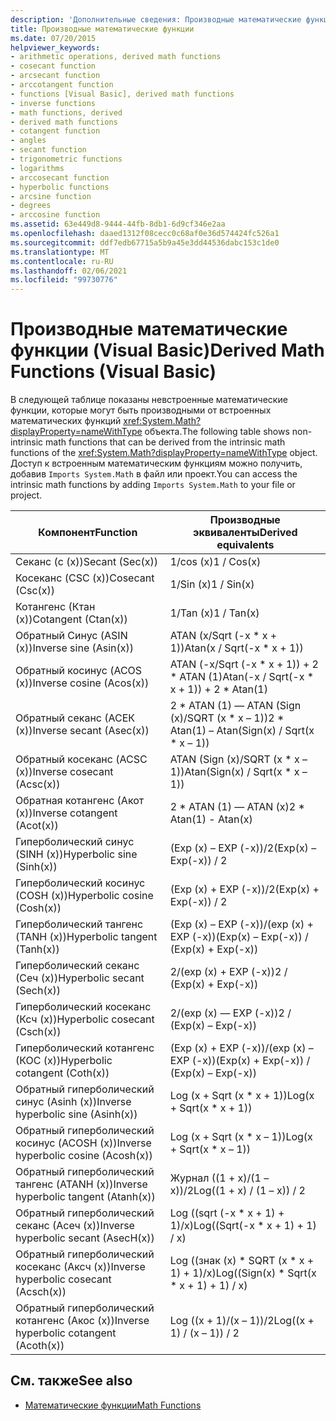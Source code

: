 ```yaml
---
description: 'Дополнительные сведения: Производные математические функции (Visual Basic)'
title: Производные математические функции
ms.date: 07/20/2015
helpviewer_keywords:
- arithmetic operations, derived math functions
- cosecant function
- arcsecant function
- arccotangent function
- functions [Visual Basic], derived math functions
- inverse functions
- math functions, derived
- derived math functions
- cotangent function
- angles
- secant function
- trigonometric functions
- logarithms
- arccosecant function
- hyperbolic functions
- arcsine function
- degrees
- arccosine function
ms.assetid: 63e449d8-9444-44fb-8db1-6d9cf346e2aa
ms.openlocfilehash: daaed1312f08cecc0c68af0e36d574424fc526a1
ms.sourcegitcommit: ddf7edb67715a5b9a45e3dd44536dabc153c1de0
ms.translationtype: MT
ms.contentlocale: ru-RU
ms.lasthandoff: 02/06/2021
ms.locfileid: "99730776"
---
```

# <a name="derived-math-functions-visual-basic"></a><span data-ttu-id="ebfa9-103">Производные математические функции (Visual Basic)</span><span class="sxs-lookup"><span data-stu-id="ebfa9-103">Derived Math Functions (Visual Basic)</span></span>

<span data-ttu-id="ebfa9-104">В следующей таблице показаны невстроенные математические функции, которые могут быть производными от встроенных математических функций <xref:System.Math?displayProperty=nameWithType> объекта.</span><span class="sxs-lookup"><span data-stu-id="ebfa9-104">The following table shows non-intrinsic math functions that can be derived from the intrinsic math functions of the <xref:System.Math?displayProperty=nameWithType> object.</span></span> <span data-ttu-id="ebfa9-105">Доступ к встроенным математическим функциям можно получить, добавив `Imports System.Math` в файл или проект.</span><span class="sxs-lookup"><span data-stu-id="ebfa9-105">You can access the intrinsic math functions by adding `Imports System.Math` to your file or project.</span></span>  
  
|<span data-ttu-id="ebfa9-106">Компонент</span><span class="sxs-lookup"><span data-stu-id="ebfa9-106">Function</span></span>|<span data-ttu-id="ebfa9-107">Производные эквиваленты</span><span class="sxs-lookup"><span data-stu-id="ebfa9-107">Derived equivalents</span></span>|  
|--------------|-------------------------|  
|<span data-ttu-id="ebfa9-108">Секанс (с (x))</span><span class="sxs-lookup"><span data-stu-id="ebfa9-108">Secant (Sec(x))</span></span>|<span data-ttu-id="ebfa9-109">1/cos (x)</span><span class="sxs-lookup"><span data-stu-id="ebfa9-109">1 / Cos(x)</span></span>|  
|<span data-ttu-id="ebfa9-110">Косеканс (CSC (x))</span><span class="sxs-lookup"><span data-stu-id="ebfa9-110">Cosecant (Csc(x))</span></span>|<span data-ttu-id="ebfa9-111">1/Sin (x)</span><span class="sxs-lookup"><span data-stu-id="ebfa9-111">1 / Sin(x)</span></span>|  
|<span data-ttu-id="ebfa9-112">Котангенс (Ктан (x))</span><span class="sxs-lookup"><span data-stu-id="ebfa9-112">Cotangent (Ctan(x))</span></span>|<span data-ttu-id="ebfa9-113">1/Tan (x)</span><span class="sxs-lookup"><span data-stu-id="ebfa9-113">1 / Tan(x)</span></span>|  
|<span data-ttu-id="ebfa9-114">Обратный Синус (ASIN (x))</span><span class="sxs-lookup"><span data-stu-id="ebfa9-114">Inverse sine (Asin(x))</span></span>|<span data-ttu-id="ebfa9-115">ATAN (x/Sqrt (-x \* x + 1))</span><span class="sxs-lookup"><span data-stu-id="ebfa9-115">Atan(x / Sqrt(-x \* x + 1))</span></span>|  
|<span data-ttu-id="ebfa9-116">Обратный косинус (ACOS (x))</span><span class="sxs-lookup"><span data-stu-id="ebfa9-116">Inverse cosine (Acos(x))</span></span>|<span data-ttu-id="ebfa9-117">ATAN (-x/Sqrt (-x \* x + 1)) + 2 \* ATAN (1)</span><span class="sxs-lookup"><span data-stu-id="ebfa9-117">Atan(-x / Sqrt(-x \* x + 1)) + 2 \* Atan(1)</span></span>|  
|<span data-ttu-id="ebfa9-118">Обратный секанс (АСЕК (x))</span><span class="sxs-lookup"><span data-stu-id="ebfa9-118">Inverse secant (Asec(x))</span></span>|<span data-ttu-id="ebfa9-119">2 \* ATAN (1) — ATAN (Sign (x)/SQRT (x \* x – 1))</span><span class="sxs-lookup"><span data-stu-id="ebfa9-119">2 \* Atan(1) – Atan(Sign(x) / Sqrt(x \* x – 1))</span></span>|  
|<span data-ttu-id="ebfa9-120">Обратный косеканс (ACSC (x))</span><span class="sxs-lookup"><span data-stu-id="ebfa9-120">Inverse cosecant (Acsc(x))</span></span>|<span data-ttu-id="ebfa9-121">ATAN (Sign (x)/SQRT (x \* x – 1))</span><span class="sxs-lookup"><span data-stu-id="ebfa9-121">Atan(Sign(x) / Sqrt(x \* x – 1))</span></span>|  
|<span data-ttu-id="ebfa9-122">Обратная котангенс (Акот (x))</span><span class="sxs-lookup"><span data-stu-id="ebfa9-122">Inverse cotangent (Acot(x))</span></span>|<span data-ttu-id="ebfa9-123">2 \* ATAN (1) — ATAN (x)</span><span class="sxs-lookup"><span data-stu-id="ebfa9-123">2 \* Atan(1) - Atan(x)</span></span>|  
|<span data-ttu-id="ebfa9-124">Гиперболический синус (SINH (x))</span><span class="sxs-lookup"><span data-stu-id="ebfa9-124">Hyperbolic sine (Sinh(x))</span></span>|<span data-ttu-id="ebfa9-125">(Exp (x) – EXP (-x))/2</span><span class="sxs-lookup"><span data-stu-id="ebfa9-125">(Exp(x) – Exp(-x)) / 2</span></span>|  
|<span data-ttu-id="ebfa9-126">Гиперболический косинус (COSH (x))</span><span class="sxs-lookup"><span data-stu-id="ebfa9-126">Hyperbolic cosine (Cosh(x))</span></span>|<span data-ttu-id="ebfa9-127">(Exp (x) + EXP (-x))/2</span><span class="sxs-lookup"><span data-stu-id="ebfa9-127">(Exp(x) + Exp(-x)) / 2</span></span>|  
|<span data-ttu-id="ebfa9-128">Гиперболический тангенс (TANH (x))</span><span class="sxs-lookup"><span data-stu-id="ebfa9-128">Hyperbolic tangent (Tanh(x))</span></span>|<span data-ttu-id="ebfa9-129">(Exp (x) – EXP (-x))/(exp (x) + EXP (-x))</span><span class="sxs-lookup"><span data-stu-id="ebfa9-129">(Exp(x) – Exp(-x)) / (Exp(x) + Exp(-x))</span></span>|  
|<span data-ttu-id="ebfa9-130">Гиперболический секанс (Сеч (x))</span><span class="sxs-lookup"><span data-stu-id="ebfa9-130">Hyperbolic secant (Sech(x))</span></span>|<span data-ttu-id="ebfa9-131">2/(exp (x) + EXP (-x))</span><span class="sxs-lookup"><span data-stu-id="ebfa9-131">2 / (Exp(x) + Exp(-x))</span></span>|  
|<span data-ttu-id="ebfa9-132">Гиперболический косеканс (Ксч (x))</span><span class="sxs-lookup"><span data-stu-id="ebfa9-132">Hyperbolic cosecant (Csch(x))</span></span>|<span data-ttu-id="ebfa9-133">2/(exp (x) — EXP (-x))</span><span class="sxs-lookup"><span data-stu-id="ebfa9-133">2 / (Exp(x) – Exp(-x))</span></span>|  
|<span data-ttu-id="ebfa9-134">Гиперболический котангенс (КОС (x))</span><span class="sxs-lookup"><span data-stu-id="ebfa9-134">Hyperbolic cotangent (Coth(x))</span></span>|<span data-ttu-id="ebfa9-135">(Exp (x) + EXP (-x))/(exp (x) – EXP (-x))</span><span class="sxs-lookup"><span data-stu-id="ebfa9-135">(Exp(x) + Exp(-x)) / (Exp(x) – Exp(-x))</span></span>|  
|<span data-ttu-id="ebfa9-136">Обратный гиперболический синус (Asinh (x))</span><span class="sxs-lookup"><span data-stu-id="ebfa9-136">Inverse hyperbolic sine (Asinh(x))</span></span>|<span data-ttu-id="ebfa9-137">Log (x + Sqrt (x \* x + 1))</span><span class="sxs-lookup"><span data-stu-id="ebfa9-137">Log(x + Sqrt(x \* x + 1))</span></span>|  
|<span data-ttu-id="ebfa9-138">Обратный гиперболический косинус (ACOSH (x))</span><span class="sxs-lookup"><span data-stu-id="ebfa9-138">Inverse hyperbolic cosine (Acosh(x))</span></span>|<span data-ttu-id="ebfa9-139">Log (x + Sqrt (x \* x – 1))</span><span class="sxs-lookup"><span data-stu-id="ebfa9-139">Log(x + Sqrt(x \* x – 1))</span></span>|  
|<span data-ttu-id="ebfa9-140">Обратный гиперболический тангенс (ATANH (x))</span><span class="sxs-lookup"><span data-stu-id="ebfa9-140">Inverse hyperbolic tangent (Atanh(x))</span></span>|<span data-ttu-id="ebfa9-141">Журнал ((1 + x)/(1 – x))/2</span><span class="sxs-lookup"><span data-stu-id="ebfa9-141">Log((1 + x) / (1 – x)) / 2</span></span>|  
|<span data-ttu-id="ebfa9-142">Обратный гиперболический секанс (Асеч (x))</span><span class="sxs-lookup"><span data-stu-id="ebfa9-142">Inverse hyperbolic secant (AsecH(x))</span></span>|<span data-ttu-id="ebfa9-143">Log ((sqrt (-x \* x + 1) + 1)/x)</span><span class="sxs-lookup"><span data-stu-id="ebfa9-143">Log((Sqrt(-x \* x + 1) + 1) / x)</span></span>|  
|<span data-ttu-id="ebfa9-144">Обратный гиперболический косеканс (Аксч (x))</span><span class="sxs-lookup"><span data-stu-id="ebfa9-144">Inverse hyperbolic cosecant (Acsch(x))</span></span>|<span data-ttu-id="ebfa9-145">Log ((знак (x) \* SQRT (x \* x + 1) + 1)/x)</span><span class="sxs-lookup"><span data-stu-id="ebfa9-145">Log((Sign(x) \* Sqrt(x \* x + 1) + 1) / x)</span></span>|  
|<span data-ttu-id="ebfa9-146">Обратный гиперболический котангенс (Акос (x))</span><span class="sxs-lookup"><span data-stu-id="ebfa9-146">Inverse hyperbolic cotangent (Acoth(x))</span></span>|<span data-ttu-id="ebfa9-147">Log ((x + 1)/(x – 1))/2</span><span class="sxs-lookup"><span data-stu-id="ebfa9-147">Log((x + 1) / (x – 1)) / 2</span></span>|  
  
## <a name="see-also"></a><span data-ttu-id="ebfa9-148">См. также</span><span class="sxs-lookup"><span data-stu-id="ebfa9-148">See also</span></span>

- [<span data-ttu-id="ebfa9-149">Математические функции</span><span class="sxs-lookup"><span data-stu-id="ebfa9-149">Math Functions</span></span>](../functions/math-functions.md)

